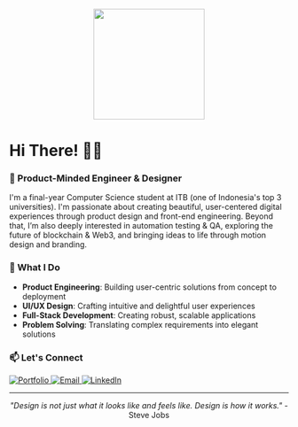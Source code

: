 <br clear="both">
<div align="center">
  <img height="200" src="https://i.pinimg.com/originals/ab/8b/19/ab8b1965fbef559c03f16f9f46363d07.gif"  />
</div>

###

<h1 align="left">Hi There! 👋🏻</h1>

###

<h3 align="left">🚀 Product-Minded Engineer & Designer</h3>

<p align="left">
I'm a final-year Computer Science student at ITB (one of Indonesia's top 3 universities). I'm passionate about creating beautiful, user-centered digital experiences through product design and front-end engineering. Beyond that, I’m also deeply interested in automation testing & QA, exploring the future of blockchain & Web3, and bringing ideas to life through motion design and branding.</p>

### 🎯 What I Do
- **Product Engineering**: Building user-centric solutions from concept to deployment
- **UI/UX Design**: Crafting intuitive and delightful user experiences  
- **Full-Stack Development**: Creating robust, scalable applications
- **Problem Solving**: Translating complex requirements into elegant solutions

### 📫 Let's Connect
<p align="left">
  <a href="https://atqiya.space" target="_blank">
    <img src="https://img.shields.io/badge/Portfolio-000000?style=for-the-badge&logo=About.me&logoColor=white" alt="Portfolio"/>
  </a>
  <a href="mailto:atqiyahaydar15@gmail.com">
    <img src="https://img.shields.io/badge/Email-D14836?style=for-the-badge&logo=gmail&logoColor=white" alt="Email"/>
  </a>
  <a href="https://linkedin.com/in/atqiyahaydar" target="_blank">
    <img src="https://img.shields.io/badge/LinkedIn-0077B5?style=for-the-badge&logo=linkedin&logoColor=white" alt="LinkedIn"/>
  </a>
</p>

---
<p align="center">
  <i>"Design is not just what it looks like and feels like. Design is how it works."</i> - Steve Jobs
</p>

